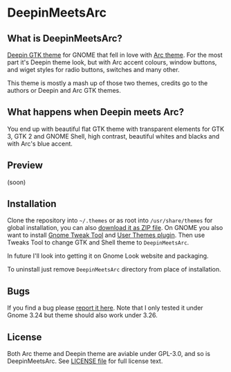 # DeepinMeetsArc
## What is DeepinMeetsArc?

[Deepin GTK theme](https://cr.deepin.io/#/admin/projects/deepin-gtk-theme) for GNOME that fell in love with [Arc theme](https://github.com/horst3180/arc-theme). For the most part it's Deepin theme look, but with Arc accent colours, window buttons, and wiget styles for radio buttons, switches and many other.

This theme is mostly a mash up of those two themes, credits go to the authors or Deepin and Arc GTK themes.

## What happens when Deepin meets Arc?

You end up with beautiful flat GTK theme with transparent elements for GTK 3, GTK 2 and GNOME Shell, high contrast, beautiful whites and blacks and with Arc's blue accent.

## Preview

(soon)

## Installation

Clone the repository into `~/.themes` or as root into `/usr/share/themes` for global installation, you can also [download it as ZIP file](https://github.com/michaldaniel/DeepinMeetsArc/archive/master.zip). On GNOME you also want to install [Gnome Tweak Tool](https://wiki.gnome.org/action/show/Apps/GnomeTweakTool?action=show&redirect=GnomeTweakTool) and [User Themes plugin](https://extensions.gnome.org/extension/19/user-themes/). Then use Tweaks Tool to change GTK and Shell theme to `DeepinMeetsArc`.

In future I'll look into getting it on Gnome Look website and packaging.

To uninstall just remove `DeepinMeetsArc` directory from place of installation.

## Bugs

If you find a bug please [report it here](https://github.com/michaldaniel/DeepinMeetsArc/issues/new). Note that I only tested it under Gnome 3.24 but theme should also work under 3.26.

## License

Both Arc theme and Deepin theme are aviable under GPL-3.0, and so is DeepinMeetsArc. See [LICENSE file](https://github.com/michaldaniel/DeepinMeetsArc/blob/master/LICENSE) for full license text.




